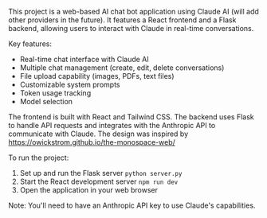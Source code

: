 This project is a web-based AI chat bot application using Claude AI (will add other providers in the future). It features a React frontend and a Flask backend, allowing users to interact with Claude in real-time conversations.

Key features:
- Real-time chat interface with Claude AI
- Multiple chat management (create, edit, delete conversations)
- File upload capability (images, PDFs, text files)
- Customizable system prompts
- Token usage tracking
- Model selection

The frontend is built with React and Tailwind CSS. The backend uses Flask to handle API requests and integrates with the Anthropic API to communicate with Claude.
The design was inspired by https://owickstrom.github.io/the-monospace-web/


To run the project:
1. Set up and run the Flask server
   `python server.py`
3. Start the React development server
   `npm run dev`
5. Open the application in your web browser

Note: You'll need to have an Anthropic API key to use Claude's capabilities.

